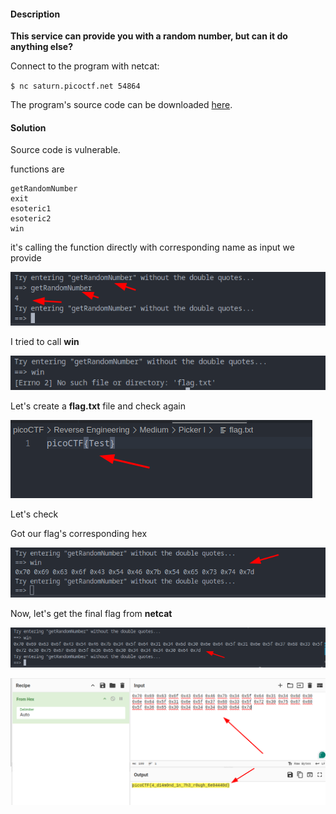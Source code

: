 #### Description

**This service can provide you with a random number, but can it do anything else?** 

Connect to the program with netcat:

`$ nc saturn.picoctf.net 54864`

The program's source code can be downloaded [here](https://artifacts.picoctf.net/c/514/picker-I.py).

#### Solution

Source code is vulnerable.

functions are

```
getRandomNumber
exit
esoteric1
esoteric2
win
```

it's calling the function directly with corresponding name as input we provide

![1745748229257](image/README/1745748229257.png)

I tried to call **win**

![1745748276265](image/README/1745748276265.png)

Let's create a **flag.txt** file and check again

![1745748361920](image/README/1745748361920.png)

Let's check

Got our flag's corresponding hex

![1745748407198](image/README/1745748407198.png)

Now, let's get the final flag from **netcat**

![1745748463209](image/README/1745748463209.png)

![1745748491778](image/README/1745748491778.png)
